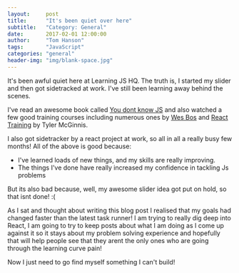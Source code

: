 ```yaml
---
layout:     post
title:      "It's been quiet over here"
subtitle:   "Category: General"
date:       2017-02-01 12:00:00
author:     "Tom Hanson"
tags:       "JavaScript"
categories: "general"
header-img: "img/blank-space.jpg"
---
```


<p>It's been awful quiet here at Learning JS HQ. The truth is, I started my slider and then got sidetracked at work. I've still been learning away behind the scenes.</p>

<p>I've read an awesome book called <a href="https://github.com/getify/You-Dont-Know-JS" target="_blank" rel="noopener">You dont know JS</a> and also watched a few good training courses
including numerous ones by <a href="http://wesbos.com/courses/" target="_blank" rel="noopener">Wes Bos</a> and <a href="https://reacttraining.com/online" target="_blank" rel="noopener">React Training</a> by Tyler McGinnis.</p>

<p>I also got sidetracker by a react project at work, so all in all a really busy few months! All of the above is good because:</p>

<ul>
<li>I've learned loads of new things, and my skills are really improving.</li>
<li>The things I've done have really increased my confidence in tackling Js problems</li>
</ul>
<p>But its also bad because, well, my awesome slider idea got put on hold, so that isnt done! :(</p>

<p>As I sat and thought about writing this blog post I realised that my goals had changed faster than the latest task runner! I am trying to really dig deep into React, I am going to try to keep posts about what I am doing as I come up against it
so it stays about my problem solving experience and hopefully that will help people see that they arent the only ones who are going through the learning curve pain!</P>

<p>Now I just need to go find myself something I can't build!</p>

